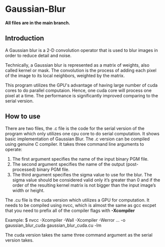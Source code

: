 # Gaussian-Blur
**All files are in the main branch.**
## Introduction ##
A Gaussian blur is a 2-D convolution operator that is used to blur images in order to reduce detail and noise.

Technically, a Gaussian blur is represented as a matrix of weights, also called kernel or mask. The convolution is the process of adding each pixel of the image to its local neighbors, weighted by the matrix.

This program utilizes the GPU's advantage of having large number of cuda cores to do parallel computaion. Hence, one cuda core will process one pixel at a time. The performance is significantly improved comparing to the serial version.

## How to use ##
There are two files, the .c file is the code for the serial version of the program which only utilizes one cpu core to do serial computation. It shows basic implementation of Gaussian Blur.
The .c version can be compiled using genuine C compiler.
It takes three command line arguments to operate:
1. The first argument specifies the name of the input binary PGM file.
2. The second argument specifies the name of the output (post-processed) binary PGM file.
3. The third argument specifies the sigma value to use for the blur. The sigma value should be considered valid only it’s greater than 0 and if the order of the resulting kernel matrix is not bigger than the input image’s width or height.

The .cu file is the cuda version which utilizes a GPU for computation.
It needs to be compiled using nvcc, which is almost the same as gcc excpet that you need to prefix all of the compiler flags with **-Xcompiler**

Example: $ nvcc -Xcompiler -Wall -Xcompiler -Werror ... -o gaussian_blur_cuda gaussian_blur_cuda.cu -lm

The cuda version takes the same three command argument as the serial version takes.


